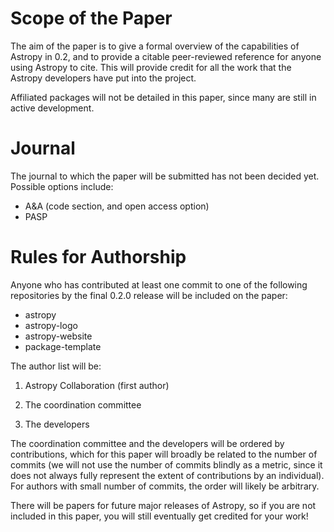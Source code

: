 Scope of the Paper
==================

The aim of the paper is to give a formal overview of the capabilities of 
Astropy in 0.2, and to provide a citable peer-reviewed reference for 
anyone using Astropy to cite. This will provide credit for all the work 
that the Astropy developers have put into the project.

Affiliated packages will not be detailed in this paper, since many are 
still in active development.

Journal
======

The journal to which the paper will be submitted has not been decided 
yet. Possible options include:

* A&A (code section, and open access option)
* PASP

Rules for Authorship
====================

Anyone who has contributed at least one commit to one of the following 
repositories by the final 0.2.0 release will be included on the paper:

* astropy
* astropy-logo
* astropy-website
* package-template

The author list will be:

1. Astropy Collaboration (first author)

2. The coordination committee

3. The developers

The coordination committee and the developers will be ordered by
contributions, which for this paper will broadly be related to the number of
commits (we will not use the number of commits blindly as a metric, since it
does not always fully represent the extent of contributions by an individual).
For authors with small number of commits, the order will likely be arbitrary.

There will be papers for future major releases of Astropy, so if you are not
included in this paper, you will still eventually get credited for your work!
